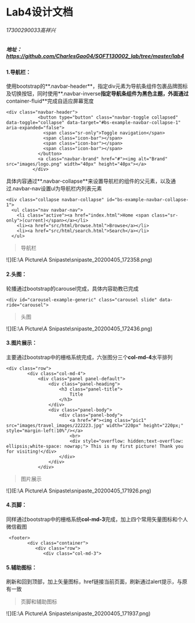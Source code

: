 # Lab4设计文档

###### 17300290033高祥兴

##### 地址：https://github.com/CharlesGao04/SOFT130002_lab/tree/master/lab4

#### 1.导航栏：

使用bootstrap的**.navbar-header**，指定div元素为导航条组件包裹品牌图标及切换按钮，同时使用**.navbar-inverse**指定导航条组件为黑色主题，外面通过**container-fluid**完成自适应屏幕宽度

```
<div class="navbar-header">
            <button type="button" class="navbar-toggle collapsed" data-toggle="collapse" data-target="#bs-example-navbar-collapse-1" aria-expanded="false">
              <span class="sr-only">Toggle navigation</span>
              <span class="icon-bar"></span>
              <span class="icon-bar"></span>
              <span class="icon-bar"></span>
            </button>
            <a class="navbar-brand" href="#"><img alt="Brand" src="images/logo.png" width="40px" height="40px"></a>
          </div>
```

具体内容通过**.navbar-collapse**来设置导航栏的组件的父元素，以及通过.navbar-nav设置ul为导航栏内列表元素

```
<div class="collapse navbar-collapse" id="bs-example-navbar-collapse-1">
  <ul class="nav navbar-nav">
    <li class="active"><a href="index.html">Home <span class="sr-only">(current)</span></a></li>
    <li><a href="src/html/browse.html">Browse</a></li>
    <li><a href="src/html/search.html">Search</a></li>
  </ul>
```

> 导航栏

![](E:\A Picture\A Snipaste\snipaste_20200405_172358.png)

#### 2.头图：

轮播通过bootstrap的carousel完成，具体内容助教已完成

```
<div id="carousel-example-generic" class="carousel slide" data-ride="carousel">
```

> 头图

![](E:\A Picture\A Snipaste\snipaste_20200405_172436.png)

#### 3.图片展示：

主要通过bootstrap中的栅格系统完成，六张图分三个**col-md-4**水平排列

```
<div class="row">
        <div class="col-md-4">
            <div class="panel panel-default">
                <div class="panel-heading">
                    <h3 class="panel-title">
                        Title
                    </h3>
                </div>
                <div class="panel-body">
                    <div class="panel-body">
                        <a href="#"><img class="pic1" src="images/travel_images/222223.jpg" width="220px" height="220px;" style="margin-left:10%"/></a>
                        <br>
                        <div style="overflow: hidden;text-overflow: ellipsis;white-space: nowrap;"> This is my first picture! Thank you for visiting!</div>
                    </div>
                </div>
            </div>
```

> 图片展示

![](E:\A Picture\A Snipaste\snipaste_20200405_171926.png)

#### 4.页脚：

同样通过bootstrap中的栅格系统**col-md-3**完成，加上四个常用矢量图标和个人微信截图

```
 <footer>
        <div class="container">
           <div class="row">
              <div class="col-md-3">
```

#### 5.辅助图标：

刷新和回到顶部，加上矢量图标，href链接当前页面，刷新通过alert提示，与原有一致

> 页脚和辅助图标

![](E:\A Picture\A Snipaste\snipaste_20200405_171937.png)